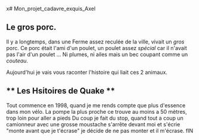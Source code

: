 x# Mon_projet_cadavre_exquis_Axel
## Le gros porc.

Il y a longtemps, dans une Ferme assez reculée de la ville, vivait un *gros* porc.
Ce porc était l'ami d'un poulet, un poulet assez *spécial* car il n'avait pas l'air d'un poulet ... Ni plumes, ni ailes
mais un bec coupant comme un *couteau*.

Aujourd'hui je vais vous raconter l'histoire qui liait ces 2 animaux.

## ** Les Hsitoires de Quake **

Tout commence en 1998, quand je me rends compte que plus d'essence dans mon vélo. La pompe la plus proche ce trouve au moins a 50 mètres, trop loin pour aller a pieds Du coup je fait du stop, quand tout a coup un camionneur avec une grosse moustache s'arrête devant moi et s'écrie "monte avant que je t'écrase" je décide de ne pas monter et il m'écrase. fIN
